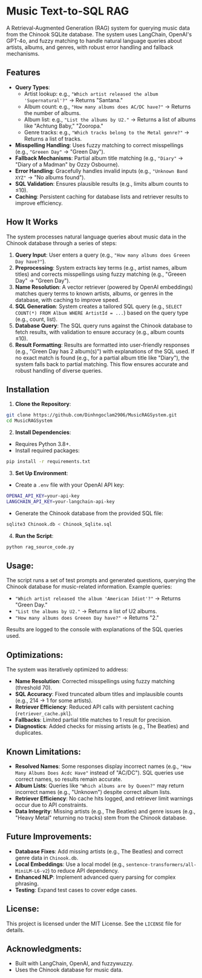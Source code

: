 # **Music Text-to-SQL RAG**
A Retrieval-Augmented Generation (RAG) system for querying music data from the Chinook SQLite database. The system uses LangChain, OpenAI's GPT-4o, and fuzzy matching to handle natural language queries about artists, albums, and genres, with robust error handling and fallback mechanisms.

## Features
- **Query Types**:
  - Artist lookup: e.g., `"Which artist released the album 'Supernatural'?"` → Returns "Santana."
  - Album count: e.g., `"How many albums does AC/DC have?"` → Returns the number of albums.
  - Album list: e.g., `"List the albums by U2."` → Returns a list of albums like "Achtung Baby," "Zooropa."
  - Genre tracks: e.g., `"Which tracks belong to the Metal genre?"` → Returns a list of tracks.
- **Misspelling Handling**: Uses fuzzy matching to correct misspellings (e.g., `"Greeen Day"` → "Green Day").
- **Fallback Mechanisms**: Partial album title matching (e.g., `"Diary"` → "Diary of a Madman" by Ozzy Osbourne).
- **Error Handling**: Gracefully handles invalid inputs (e.g., `"Unknown Band XYZ"` → "No albums found").
- **SQL Validation**: Ensures plausible results (e.g., limits album counts to ≤10).
- **Caching**: Persistent caching for database lists and retriever results to improve efficiency.

## How It Works
The system processes natural language queries about music data in the Chinook database through a series of steps:
1. **Query Input**: User enters a query (e.g., `"How many albums does Greeen Day have?"`).
2. **Preprocessing**: System extracts key terms (e.g., artist names, album titles) and corrects misspellings using fuzzy matching (e.g., "Greeen Day" → "Green Day").
3. **Name Resolution**: A vector retriever (powered by OpenAI embeddings) matches query terms to known artists, albums, or genres in the database, with caching to improve speed.
4. **SQL Generation**: System creates a tailored SQL query (e.g., `SELECT COUNT(*) FROM Album WHERE ArtistId = ...`) based on the query type (e.g., count, list).
5. **Database Query**: The SQL query runs against the Chinook database to fetch results, with validation to ensure accuracy (e.g., album counts ≤10).
6. **Result Formatting**: Results are formatted into user-friendly responses (e.g., "Green Day has 2 album(s)") with explanations of the SQL used.
If no exact match is found (e.g., for a partial album title like "Diary"), the system falls back to partial matching. This flow ensures accurate and robust handling of diverse queries.

## Installation

1. **Clone the Repository**:
```bash
git clone https://github.com/Dinhngoclam2906/MusicRAGSystem.git
cd MusicRAGSystem
```
2. **Install Dependencies**:
- Requires Python 3.8+.
- Install required packages:
```bash
pip install -r requirements.txt
```

3. **Set Up Environment**:

- Create a `.env` file with your OpenAI API key:
```bash
OPENAI_API_KEY=your-api-key
LANGCHAIN_API_KEY=your-langchain-api-key
```
- Generate the Chinook database from the provided SQL file:
```bash
sqlite3 Chinook.db < Chinook_Sqlite.sql
```
4. **Run the Script**:
```bash
python rag_source_code.py
```

## Usage:
The script runs a set of test prompts and generated questions, querying the Chinook database for music-related information. Example queries:

* `"Which artist released the album 'American Idiot'?"` → Returns "Green Day."
* `"List the albums by U2."` → Returns a list of U2 albums.
* `"How many albums does Greeen Day have?"` → Returns "2."

Results are logged to the console with explanations of the SQL queries used.

## Optimizations:
The system was iteratively optimized to address:
- **Name Resolution**: Corrected misspellings using fuzzy matching (threshold 70).
- **SQL Accuracy**: Fixed truncated album titles and implausible counts (e.g., 214 → 1 for some artists).
- **Retriever Efficiency**: Reduced API calls with persistent caching (`retriever_cache.pkl`).
- **Fallbacks**: Limited partial title matches to 1 result for precision.
- **Diagnostics**: Added checks for missing artists (e.g., The Beatles) and duplicates.

## Known Limitations:
- **Resolved Names**: Some responses display incorrect names (e.g., `"How Many Albums Does Acdc Have"` instead of "AC/DC"). SQL queries use correct names, so results remain accurate.
- **Album Lists**: Queries like `"Which albums are by Queen?"` may return incorrect names (e.g., "Unknown") despite correct album lists.
- **Retriever Efficiency**: No cache hits logged, and retriever limit warnings occur due to API constraints.
- **Data Integrity**: Missing artists (e.g., The Beatles) and genre issues (e.g., "Heavy Metal" returning no tracks) stem from the Chinook database.

## Future Improvements:
- **Database Fixes**: Add missing artists (e.g., The Beatles) and correct genre data in `Chinook.db`.
- **Local Embeddings**: Use a local model (e.g., `sentence-transformers/all-MiniLM-L6-v2`) to reduce API dependency.
- **Enhanced NLP**: Implement advanced query parsing for complex phrasing.
- **Testing**: Expand test cases to cover edge cases.

## License:
This project is licensed under the MIT License. See the `LICENSE` file for details.

## Acknowledgments:
- Built with LangChain, OpenAI, and fuzzywuzzy.
- Uses the Chinook database for music data.
